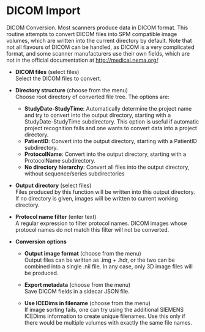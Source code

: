 # DICOM Import  
DICOM Conversion.
Most scanners produce data in DICOM format. This routine attempts to convert DICOM files into SPM compatible image volumes, which are written into the current directory by default. Note that not all flavours of DICOM can be handled, as DICOM is a very complicated format, and some scanner manufacturers use their own fields, which are not in the official documentation at http://medical.nema.org/

* **DICOM files** (select files)  
Select the DICOM files to convert.

* **Directory structure** (choose from the menu)  
Choose root directory of converted file tree. The options are:
    * **StudyDate-StudyTime**: Automatically determine the project name and try to convert into the output directory, starting with a StudyDate-StudyTime subdirectory. This option is useful if automatic project recognition fails and one wants to convert data into a project directory.
    * **PatientID**: Convert into the output directory, starting with a PatientID subdirectory.
    * **ProtocolName**: Convert into the output directory, starting with a ProtocolName subdirectory.
    * **No directory hierarchy**: Convert all files into the output directory, without sequence/series subdirectories

* **Output directory** (select files)  
Files produced by this function will be written into this output directory. If no directory is given, images will be written to current working directory.

* **Protocol name filter** (enter text)  
A regular expression to filter protocol names. DICOM images whose protocol names do not match this filter will not be converted.

* **Conversion options**   

    * **Output image format** (choose from the menu)  
    Output files can be written as .img + .hdr, or the two can be combined into a single .nii file.
    In any case, only 3D image files will be produced.

    * **Export metadata** (choose from the menu)  
    Save DICOM fields in a sidecar JSON file.

    * **Use ICEDims in filename** (choose from the menu)  
    If image sorting fails, one can try using the additional SIEMENS ICEDims information to create unique filenames. Use this only if there would be multiple volumes with exactly the same file names.

